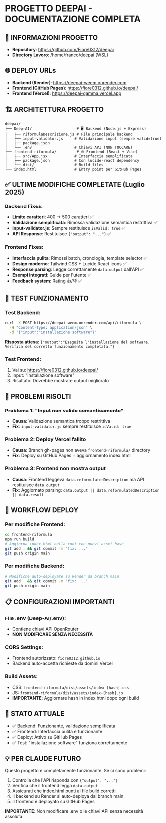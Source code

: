 # PROGETTO DEEPAI - DOCUMENTAZIONE COMPLETA

## 📍 **INFORMAZIONI PROGETTO**
- **Repository**: https://github.com/Fiore0312/deepai
- **Directory Lavoro**: /home/franco/deepai (WSL)

## 🌐 **DEPLOY URLs**
- **Backend (Render)**: https://deepai-weem.onrender.com
- **Frontend (GitHub Pages)**: https://fiore0312.github.io/deepai/
- **Frontend (Vercel)**: https://deepai-gamma.vercel.app

## 🏗️ **ARCHITETTURA PROGETTO**
```
deepai/
├── Deep-AI/                    # 🖥️ Backend (Node.js + Express)
│   ├── riformulaDescrizione.js # File principale backend
│   ├── input-validator.js     # Validazione input (sempre valid=true)
│   ├── package.json
│   └── .env                   # Chiavi API (NON TOCCARE)
├── frontend-riformula/         # 🌐 Frontend (React + Vite)
│   ├── src/App.jsx            # Interfaccia semplificata
│   ├── package.json           # Con lucide-react dependency
│   └── dist/                  # Build files
└── index.html                 # Entry point per GitHub Pages
```

## ✅ **ULTIME MODIFICHE COMPLETATE (Luglio 2025)**

### **Backend Fixes**:
- **Limite caratteri**: 400 → 500 caratteri ✅
- **Validazione semplificata**: Rimossa validazione semantica restrittiva ✅
- **input-validator.js**: Sempre restituisce `isValid: true` ✅
- **API Response**: Restituisce `{"output": "..."}` ✅

### **Frontend Fixes**:
- **Interfaccia pulita**: Rimossi batch, cronologia, template selector ✅
- **Design moderno**: Tailwind CSS + Lucide React icons ✅
- **Response parsing**: Legge correttamente `data.output` dall'API ✅
- **Esempi integrati**: Guide per l'utente ✅
- **Feedback system**: Rating 👍/👎 ✅

## 🧪 **TEST FUNZIONAMENTO**

### **Test Backend**:
```bash
curl -X POST https://deepai-weem.onrender.com/api/riformula \
  -H "Content-Type: application/json" \
  -d '{"input":"installazione software"}'
```
**Risposta attesa**: `{"output":"Eseguita l'installazione del software. Verifica del corretto funzionamento completata."}`

### **Test Frontend**:
1. Vai su: https://fiore0312.github.io/deepai/
2. Input: "installazione software"
3. Risultato: Dovrebbe mostrare output migliorato

## 🚨 **PROBLEMI RISOLTI**

### **Problema 1**: "Input non valido semanticamente"
- **Causa**: Validazione semantica troppo restrittiva
- **Fix**: `input-validator.js` sempre restituisce `isValid: true`

### **Problema 2**: Deploy Vercel fallito
- **Causa**: Branch gh-pages non aveva `frontend-riformula/` directory
- **Fix**: Deploy su GitHub Pages + aggiornamento index.html

### **Problema 3**: Frontend non mostra output
- **Causa**: Frontend leggeva `data.reformulatedDescription` ma API restituisce `data.output`
- **Fix**: Aggiornato parsing: `data.output || data.reformulatedDescription || data.result`

## 🔄 **WORKFLOW DEPLOY**

### **Per modifiche Frontend**:
```bash
cd frontend-riformula
npm run build
# Aggiorna index.html nella root con nuovi asset hash
git add . && git commit -m "fix: ..."
git push origin main
```

### **Per modifiche Backend**:
```bash
# Modifiche auto-deployate su Render da branch main
git add . && git commit -m "fix: ..."
git push origin main
```

## 📋 **CONFIGURAZIONI IMPORTANTI**

### **File .env (Deep-AI/.env)**:
- Contiene chiavi API OpenRouter
- **NON MODIFICARE SENZA NECESSITÀ**

### **CORS Settings**:
- Frontend autorizzato: `fiore0312.github.io`
- Backend auto-accetta richieste da domini Vercel

### **Build Assets**:
- CSS: `frontend-riformula/dist/assets/index-[hash].css`
- JS: `frontend-riformula/dist/assets/index-[hash].js`
- **IMPORTANTE**: Aggiornare hash in index.html dopo ogni build

## 🎯 **STATO ATTUALE**
- ✅ Backend: Funzionante, validazione semplificata
- ✅ Frontend: Interfaccia pulita e funzionante  
- ✅ Deploy: Attivo su GitHub Pages
- ✅ Test: "installazione software" funziona correttamente

## 💡 **PER CLAUDE FUTURO**
Questo progetto è completamente funzionante. Se ci sono problemi:
1. Controlla che l'API risponda con `{"output": "..."}`
2. Verifica che il frontend legga `data.output`
3. Assicurati che index.html punti ai file build corretti
4. Il backend su Render si auto-deploya dal branch main
5. Il frontend è deployato su GitHub Pages

**IMPORTANTE**: Non modificare .env o le chiavi API senza necessità assoluta.